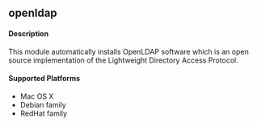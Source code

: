## openldap

#### Description

This module automatically installs OpenLDAP software which is an open source
implementation of the Lightweight Directory Access Protocol.

#### Supported Platforms

 * Mac OS X
 * Debian family
 * RedHat family
